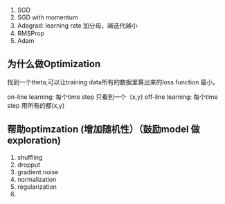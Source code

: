 1. SGD
2. SGD with momentum
3. Adagrad: learning rate 加分母，越迭代越小
4. RMSProp
5. Adam

## 为什么做Optimization
找到一个theta,可以让training data所有的数据里算出来的loss function 最小。

on-line learning: 每个time step 只看到一个（x,y)
off-line learning: 每个time step 用所有的都(x,y)

## 帮助optimzation (增加随机性）（鼓励model 做exploration)
1. shuffling
2. dropput
3. gradient noise
4. normalization
5. regularization
6. 
